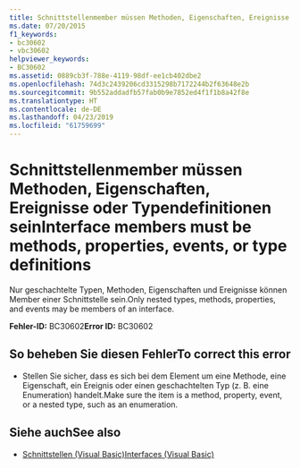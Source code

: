 ```yaml
---
title: Schnittstellenmember müssen Methoden, Eigenschaften, Ereignisse oder Typendefinitionen sein
ms.date: 07/20/2015
f1_keywords:
- bc30602
- vbc30602
helpviewer_keywords:
- BC30602
ms.assetid: 0889cb3f-788e-4119-98df-ee1cb402dbe2
ms.openlocfilehash: 74d3c2439206cd3315298b7172244b2f63648e2b
ms.sourcegitcommit: 9b552addadfb57fab0b9e7852ed4f1f1b8a42f8e
ms.translationtype: HT
ms.contentlocale: de-DE
ms.lasthandoff: 04/23/2019
ms.locfileid: "61759699"
---
```

# <a name="interface-members-must-be-methods-properties-events-or-type-definitions"></a><span data-ttu-id="d0b0e-102">Schnittstellenmember müssen Methoden, Eigenschaften, Ereignisse oder Typendefinitionen sein</span><span class="sxs-lookup"><span data-stu-id="d0b0e-102">Interface members must be methods, properties, events, or type definitions</span></span>
<span data-ttu-id="d0b0e-103">Nur geschachtelte Typen, Methoden, Eigenschaften und Ereignisse können Member einer Schnittstelle sein.</span><span class="sxs-lookup"><span data-stu-id="d0b0e-103">Only nested types, methods, properties, and events may be members of an interface.</span></span>  
  
 <span data-ttu-id="d0b0e-104">**Fehler-ID:** BC30602</span><span class="sxs-lookup"><span data-stu-id="d0b0e-104">**Error ID:** BC30602</span></span>  
  
## <a name="to-correct-this-error"></a><span data-ttu-id="d0b0e-105">So beheben Sie diesen Fehler</span><span class="sxs-lookup"><span data-stu-id="d0b0e-105">To correct this error</span></span>  
  
- <span data-ttu-id="d0b0e-106">Stellen Sie sicher, dass es sich bei dem Element um eine Methode, eine Eigenschaft, ein Ereignis oder einen geschachtelten Typ (z. B. eine Enumeration) handelt.</span><span class="sxs-lookup"><span data-stu-id="d0b0e-106">Make sure the item is a method, property, event, or a nested type, such as an enumeration.</span></span>  
  
## <a name="see-also"></a><span data-ttu-id="d0b0e-107">Siehe auch</span><span class="sxs-lookup"><span data-stu-id="d0b0e-107">See also</span></span>

- [<span data-ttu-id="d0b0e-108">Schnittstellen (Visual Basic)</span><span class="sxs-lookup"><span data-stu-id="d0b0e-108">Interfaces (Visual Basic)</span></span>](~/docs/visual-basic/programming-guide/language-features/interfaces/index.md)
